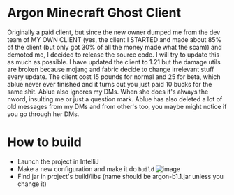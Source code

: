 # Argon Minecraft Ghost Client

Originally a paid client, but since the new owner dumped me from the dev team of MY OWN CLIENT (yes, the client I STARTED and made about 85% of the client (but only got 30% of all the money made what the scam)) and demoted me, I decided to release the source code. I will try to update this as much as possible. I have updated the client to 1.21 but the damage utils are broken because mojang and fabric decide to change irrelevant stuff every update. The client cost 15 pounds for normal and 25 for beta, which ablue never ever finished and it turns out you just paid 10 bucks for the same shit. Ablue also ignores my DMs. When she does it's always the nword, insulting me or just a question mark. Ablue has also deleted a lot of old messages from my DMs and from other's too, you maybe might notice if you go through her DMs.

# How to build

- Launch the project in IntelliJ
- Make a new configuration and make it do `build`
![image](https://github.com/user-attachments/assets/b2e8853e-2916-4219-9443-85ff7549d418)
- Find jar in project's build/libs (name should be argon-b1.1.jar unless you change it)

